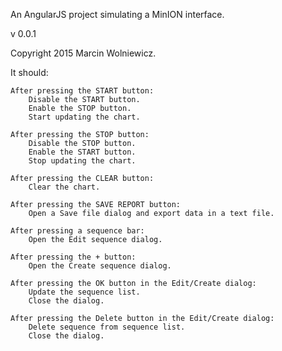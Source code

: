 An AngularJS project simulating a MinION interface.

v 0.0.1

Copyright 2015 Marcin Wolniewicz.

It should:

	After pressing the START button:
		Disable the START button.
		Enable the STOP button.
		Start updating the chart.

	After pressing the STOP button:
		Disable the STOP button.
		Enable the START button.
		Stop updating the chart.
		
	After pressing the CLEAR button:
		Clear the chart.

	After pressing the SAVE REPORT button:
		Open a Save file dialog and export data in a text file.

	After pressing a sequence bar:
		Open the Edit sequence dialog.

	After pressing the + button:
		Open the Create sequence dialog.

	After pressing the OK button in the Edit/Create dialog:
		Update the sequence list.
		Close the dialog.
	
	After pressing the Delete button in the Edit/Create dialog:
		Delete sequence from sequence list.
		Close the dialog.

